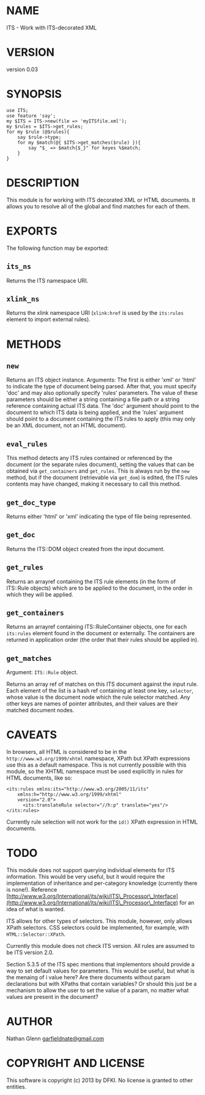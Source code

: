 # NAME

ITS - Work with ITS-decorated XML

# VERSION

version 0.03

# SYNOPSIS

    use ITS;
    use feature 'say';
    my $ITS = ITS->new(file => 'myITSfile.xml');
    my $rules = $ITS->get_rules;
    for my $rule (@$rules){
        say $rule->type;
        for my $match(@{ $ITS->get_matches($rule) }){
            say "$_ => $match{$_}" for keyes %$match;
        }
    }

# DESCRIPTION

This module is for working with ITS decorated XML or HTML documents.
It allows you to resolve all of the global and find matches for each
of them.

# EXPORTS

The following function may be exported:

## `its_ns`

Returns the ITS namespace URI.

## `xlink_ns`

Returns the xlink namespace URI (`xlink:href` is used by the `its:rules`
element to import external rules).

# METHODS

## `new`

Returns an ITS object instance.
Arguments: The first is either 'xml' or 'html' to indicate the type of
document being parsed. After that, you must specify 'doc' and
may also optionally specify 'rules' parameters. The value of these parameters
should be either a string containing a file path or a string reference
containing actual ITS data. The 'doc' argument should point to the
document to which ITS data is being applied, and the 'rules' argument
should point to a document containing the ITS rules to apply (this may only
be an XML document, not an HTML document).

## `eval_rules`

This method detects any ITS rules contained or referenced by the document (or
the separate rules document), setting the values that can be obtained via
`get_containers` and `get_rules`. This is always run by the `new` method,
but if the document (retrievable via `get_dom`) is edited, the ITS rules contents
may have changed, making it necessary to call this method.

## `get_doc_type`

Returns either 'html' or 'xml' indicating the type of file being represented.

## `get_doc`

Returns the ITS::DOM object created from the input
document.

## `get_rules`

Returns an arrayref containing the ITS rule elements
(in the form of ITS::Rule objects) which are to be
applied to the document, in the order in which they will
be applied.

## `get_containers`

Returns an arrayref containing ITS::RuleContainer objects, one for
each `its:rules` element found in the document or externally. The
containers are returned in application order (the order that their
rules should be applied in).

## `get_matches`

Argument: `ITS::Rule` object.

Returns an array ref of matches on this ITS document against the input
rule. Each element of the list is a hash ref containing at least one
key, `selector`, whose value is the document node which the rule
selector matched.
Any other keys are names of pointer attributes, and their values are
their matched document nodes.

# CAVEATS

In browsers, all HTML is considered to be in the `http://www.w3.org/1999/xhtml`
namespace, XPath but XPath expressions use this as a default namespace. This is
not currently possible with this module, so the XHTML namespace must be used
explicitly in rules for HTML documents, like so:

    <its:rules xmlns:its="http://www.w3.org/2005/11/its"
        xmlns:h="http://www.w3.org/1999/xhtml"
        version="2.0">
          <its:translateRule selector="//h:p" translate="yes"/>
    </its:rules>

Currently rule selection will not work for the `id()` XPath expression
in HTML documents.

# TODO

This module does not support querying individual elements for ITS information.
This would be very useful, but it would require the implementation of
inheritance and per-category knowledge (currently there is none!). Reference
[http://www.w3.org/International/its/wiki/ITS\_Processor\_Interface](http://www.w3.org/International/its/wiki/ITS\_Processor\_Interface) for an
idea of what is wanted.

ITS allows for other types of selectors. This module, however,
only allows XPath selectors. CSS selectors could be implemented,
for example, with `HTML::Selector::XPath`.

Currently this module does not check ITS version. All rules
are assumed to be ITS version 2.0.

Section 5.3.5 of the ITS spec mentions that implementors should provide
a way to set default values for parameters. This would be useful, but what
is the menaing of i<default> value here? Are there documents without param
declarations but with XPaths that contain variables? Or should this just be
a mechanism to allow the user to set the value of a param, no matter what
values are present in the document?

# AUTHOR

Nathan Glenn <garfieldnate@gmail.com>

# COPYRIGHT AND LICENSE

This software is copyright (c) 2013 by DFKI.  No
license is granted to other entities.
